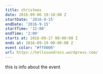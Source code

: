 ```yaml
---
title: christmas
date: 2016-09-06 19:10:00 Z
startDate: '2016-9-15'
endDate: '2016-9-15'
startTime: '12:00'
endTime: '2:00'
starts at: 2016-09-17 00:00:00 Z
ends at: 2016-09-19 00:00:00 Z
event color: "#ff0000"
url: https://hellosundress.wordpress.com/
---
```


this is info about the event
